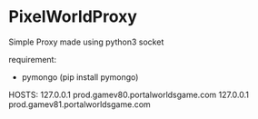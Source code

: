 # PixelWorldProxy
Simple Proxy made using python3 socket 

requirement:
- pymongo (pip install pymongo)



HOSTS:
127.0.0.1 prod.gamev80.portalworldsgame.com
127.0.0.1 prod.gamev81.portalworldsgame.com

